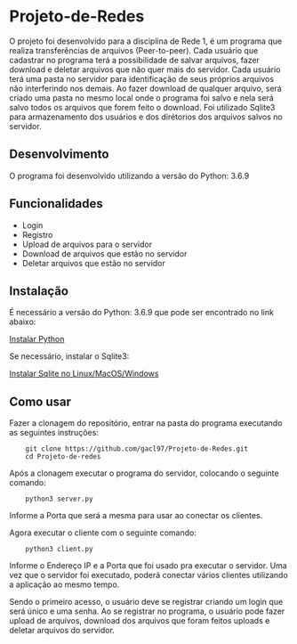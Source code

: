 # Projeto-de-Redes

O projeto foi desenvolvido para a disciplina de Rede 1, é um programa que realiza transferências de arquivos (Peer-to-peer). Cada usuário que cadastrar no programa terá a possibilidade de salvar arquivos, fazer download e deletar arquivos que não quer mais do servidor. 
Cada usuário terá uma pasta no servidor para identificação de seus próprios arquivos não interferindo nos demais. Ao fazer download de qualquer arquivo, será criado uma pasta no mesmo local onde o programa foi salvo e nela será salvo todos os arquivos que forem feito o download. Foi utilizado Sqlite3 para armazenamento dos usuários e dos dirétorios dos arquivos salvos no servidor.

## Desenvolvimento

O programa foi desenvolvido utilizando a versão do Python: 3.6.9

## Funcionalidades

* Login
* Registro
* Upload de arquivos para o servidor
* Download de arquivos que estão no servidor
* Deletar arquivos que estão no servidor

## Instalação

É necessário a versão do Python: 3.6.9 que pode ser encontrado no link abaixo:

[Instalar Python](https://www.python.org/downloads/)

Se necessário, instalar o Sqlite3:

[Instalar Sqlite no Linux/MacOS/Windows](https://www.tutorialspoint.com/sqlite/sqlite_installation.htm)

## Como usar

Fazer a clonagem do repositório, entrar na pasta do programa executando as seguintes instruções:

```
    git clone https://github.com/gacl97/Projeto-de-Redes.git
    cd Projeto-de-redes
```

Após a clonagem executar o programa do servidor, colocando o seguinte comando:

```
    python3 server.py
```
Informe a Porta que será a mesma para usar ao conectar os clientes.

Agora executar o cliente com o seguinte comando:

```
    python3 client.py
```

Informe o Endereço IP e a Porta que foi usado pra executar o servidor. Uma vez que o servidor foi executado, poderá conectar vários clientes utilizando a aplicação ao mesmo tempo.

Sendo o primeiro acesso, o usuário deve se registrar criando um login que será único e uma senha.
Ao se registrar no programa, o usuário pode fazer upload de arquivos, download dos arquivos que foram feitos uploads e deletar arquivos do servidor.